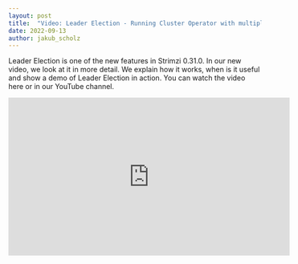 ```yaml
---
layout: post
title:  "Video: Leader Election - Running Cluster Operator with multiple replicas"
date: 2022-09-13
author: jakub_scholz
---
```


Leader Election is one of the new features in Strimzi 0.31.0.
In our new video, we look at it in more detail.
We explain how it works, when is it useful and show a demo of Leader Election in action.
You can watch the video here or in our YouTube channel.

<!--more-->

<iframe width="560" height="315" src="https://www.youtube.com/embed/IuHyO-Bns88" frameborder="0" allow="accelerometer; autoplay; encrypted-media; gyroscope; picture-in-picture" allowfullscreen></iframe>
